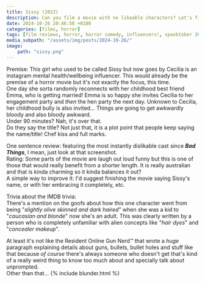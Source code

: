 ```yaml
---
title: Sissy (2022)
description: Can you film a movie with no likeable characters? Let's find out!
date: 2024-10-26 20:46:58 +0100
categories: [films, horror]
tags: [film reviews, horror, horror comedy, influencers!, spooktober 2024, vacationsploitation, they say the title]
media_subpath: "/assets/img/posts/2024-10-26/"
image:
    path: "sissy.png"
---
```

<span class="reviewsection">Premise:</span> This girl who used to be called Sissy but now goes by Cecilia is an instagram mental health/wellbeing influencer. This would already be the premise of a horror movie but it's not exactly the focus, this time.<br/>One day she sorta randomly reconnects with her childhood best friend Emma, who is getting married! Emma is so happy she invites Cecilia to her engagement party and *then* the hen party the next day. Unknown to Cecilia, her childhood bully is also invited... Things are going to get awkwardly bloody and also bloody awkward.<br/>
<span class="reviewsection">Under 90 minutes?</span> Nah, it's over that.<br/>
<span class="reviewsection">Do they say the title?</span> Not just that, it is a plot point that people keep saying the name/title! Chef kiss and full marks.

<span class="reviewsection">One sentence review:</span> featuring the most instantly dislikable cast since ***Bad Things***, I mean, just look at that screenshot.<br/>
<span class="reviewsection">Rating:</span> Some parts of the movie are laugh out loud funny but this is one of those that would really benefit from a shorter length. It is really australian and that is kinda charming so it kinda balances it out?<br/>
<span class="reviewsection">A simple way to improve it:</span> I'd suggest finishing the movie saying Sissy's name, or with her embracing it completely, etc.

<span class="reviewsection">Trivia about the IMDB trivia:</span><br/>There's a mention on the goofs about how this one character went from being "*slightly olive skinned and dark haired*" when she was a kid to "*caucasian and blonde*" now she's an adult. This was clearly written by a person who is completely unfamiliar with alien concepts like "*hair dyes*" and "*concealer makeup*".

At least it's not like the Resident Online Gun Nerd™ that wrote a *huge* paragraph explaining details about guns, bullets, bullet holes and stuff like that because *of course* there's always someone who doesn't get that's kind of a really weird thing to know too much about and specially talk about unprompted.<br/>
Other than that...
{% include blunder.html %}